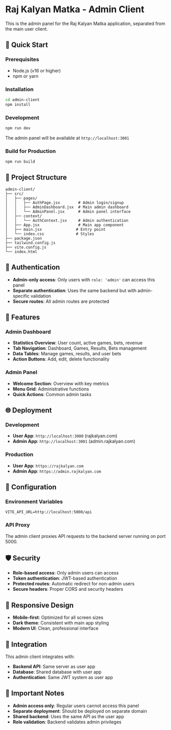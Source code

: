 # Raj Kalyan Matka - Admin Client

This is the admin panel for the Raj Kalyan Matka application, separated from the main user client.

## 🚀 Quick Start

### Prerequisites
- Node.js (v16 or higher)
- npm or yarn

### Installation
```bash
cd admin-client
npm install
```

### Development
```bash
npm run dev
```
The admin panel will be available at `http://localhost:3001`

### Build for Production
```bash
npm run build
```

## 📁 Project Structure

```
admin-client/
├── src/
│   ├── pages/
│   │   ├── AuthPage.jsx        # Admin login/signup
│   │   ├── AdminDashboard.jsx  # Main admin dashboard
│   │   └── AdminPanel.jsx      # Admin panel interface
│   ├── context/
│   │   └── AuthContext.jsx     # Admin authentication
│   ├── App.jsx                 # Main app component
│   ├── main.jsx               # Entry point
│   └── index.css              # Styles
├── package.json
├── tailwind.config.js
├── vite.config.js
└── index.html
```

## 🔐 Authentication

- **Admin-only access**: Only users with `role: 'admin'` can access this panel
- **Separate authentication**: Uses the same backend but with admin-specific validation
- **Secure routes**: All admin routes are protected

## 🎨 Features

### Admin Dashboard
- **Statistics Overview**: User count, active games, bets, revenue
- **Tab Navigation**: Dashboard, Games, Results, Bets management
- **Data Tables**: Manage games, results, and user bets
- **Action Buttons**: Add, edit, delete functionality

### Admin Panel
- **Welcome Section**: Overview with key metrics
- **Menu Grid**: Administrative functions
- **Quick Actions**: Common admin tasks

## 🌐 Deployment

### Development
- **User App**: `http://localhost:3000` (rajkalyan.com)
- **Admin App**: `http://localhost:3001` (admin.rajkalyan.com)

### Production
- **User App**: `https://rajkalyan.com`
- **Admin App**: `https://admin.rajkalyan.com`

## 🔧 Configuration

### Environment Variables
```env
VITE_API_URL=http://localhost:5000/api
```

### API Proxy
The admin client proxies API requests to the backend server running on port 5000.

## 🛡️ Security

- **Role-based access**: Only admin users can access
- **Token authentication**: JWT-based authentication
- **Protected routes**: Automatic redirect for non-admin users
- **Secure headers**: Proper CORS and security headers

## 📱 Responsive Design

- **Mobile-first**: Optimized for all screen sizes
- **Dark theme**: Consistent with main app styling
- **Modern UI**: Clean, professional interface

## 🔄 Integration

This admin client integrates with:
- **Backend API**: Same server as user app
- **Database**: Shared database with user app
- **Authentication**: Same JWT system as user app

## 🚨 Important Notes

- **Admin access only**: Regular users cannot access this panel
- **Separate deployment**: Should be deployed on separate domain
- **Shared backend**: Uses the same API as the user app
- **Role validation**: Backend validates admin privileges 
